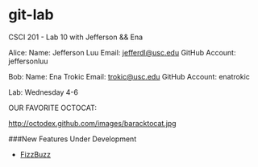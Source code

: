 git-lab
=======

CSCI 201 - Lab 10 with Jefferson &amp;&amp; Ena


Alice:
 Name: Jefferson Luu
 Email: jefferdl@usc.edu
 GitHub Account: jeffersonluu

Bob:
 Name: Ena Trokic
 Email: trokic@usc.edu
 GitHub Account: enatrokic


Lab: Wednesday 4-6

OUR FAVORITE OCTOCAT:

http://octodex.github.com/images/baracktocat.jpg

###New Features Under Development
  + [FizzBuzz](http://www.codinghorror.com/blog/2007/02/why-cant-programmers-program.html)
